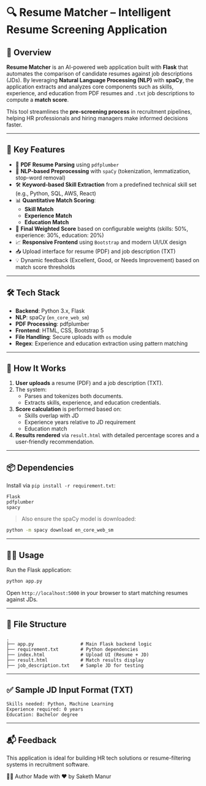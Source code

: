 # 🔍 Resume Matcher – Intelligent Resume Screening Application

## 📌 Overview

**Resume Matcher** is an AI-powered web application built with **Flask** that automates the comparison of candidate resumes against job descriptions (JDs). By leveraging **Natural Language Processing (NLP)** with **spaCy**, the application extracts and analyzes core components such as skills, experience, and education from PDF resumes and `.txt` job descriptions to compute a **match score**.

This tool streamlines the **pre-screening process** in recruitment pipelines, helping HR professionals and hiring managers make informed decisions faster.

---

## 🚀 Key Features

- 📄 **PDF Resume Parsing** using `pdfplumber`
- 🧠 **NLP-based Preprocessing** with `spaCy` (tokenization, lemmatization, stop-word removal)
- 🛠️ **Keyword-based Skill Extraction** from a predefined technical skill set (e.g., Python, SQL, AWS, React)
- 📊 **Quantitative Match Scoring**:
  - **Skill Match**
  - **Experience Match**
  - **Education Match**
- 🎯 **Final Weighted Score** based on configurable weights (skills: 50%, experience: 30%, education: 20%)
- 📈 **Responsive Frontend** using `Bootstrap` and modern UI/UX design
- 📥 Upload interface for resume (PDF) and job description (TXT)
- 💡 Dynamic feedback (Excellent, Good, or Needs Improvement) based on match score thresholds

---

## 🛠️ Tech Stack

- **Backend**: Python 3.x, Flask
- **NLP**: spaCy (`en_core_web_sm`)
- **PDF Processing**: pdfplumber
- **Frontend**: HTML, CSS, Bootstrap 5
- **File Handling**: Secure uploads with `os` module
- **Regex**: Experience and education extraction using pattern matching

---

## 🧪 How It Works

1. **User uploads** a resume (PDF) and a job description (TXT).
2. The system:
   - Parses and tokenizes both documents.
   - Extracts skills, experience, and education credentials.
3. **Score calculation** is performed based on:
   - Skills overlap with JD
   - Experience years relative to JD requirement
   - Education match
4. **Results rendered** via `result.html` with detailed percentage scores and a user-friendly recommendation.

---

## 📦 Dependencies

Install via `pip install -r requirement.txt`:

```
Flask
pdfplumber
spacy
```

> Also ensure the spaCy model is downloaded:

```bash
python -m spacy download en_core_web_sm
```

---

## 🧑‍💻 Usage

Run the Flask application:

```bash
python app.py
```

Open `http://localhost:5000` in your browser to start matching resumes against JDs.

---

## 📁 File Structure

```
.
├── app.py                 # Main Flask backend logic
├── requirement.txt        # Python dependencies
├── index.html             # Upload UI (Resume + JD)
├── result.html            # Match results display
├── job_description.txt    # Sample JD for testing
```

---

## ✅ Sample JD Input Format (TXT)

```
Skills needed: Python, Machine Learning
Experience required: 0 years
Education: Bachelor degree
```

---

## 📬 Feedback

This application is ideal for building HR tech solutions or resume-filtering systems in recruitment software.

🧑‍💻 Author
Made with ❤️ by Saketh Manur
